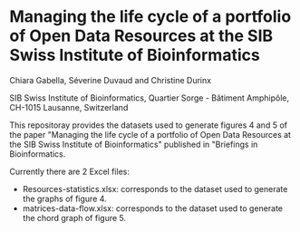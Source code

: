 # Managing the life cycle of a portfolio of Open Data Resources at the SIB Swiss Institute of Bioinformatics 

Chiara Gabella, Séverine Duvaud and Christine Durinx 

SIB Swiss Institute of Bioinformatics, Quartier Sorge - Bâtiment Amphipôle, CH-1015 Lausanne, Switzerland 

This repositoray provides the datasets used to generate figures 4 and 5 of the paper "Managing the life cycle of a portfolio of Open Data Resources at the SIB Swiss Institute of Bioinformatics" published in "Briefings in Bioinformatics.

Currently there are 2 Excel files:
- Resources-statistics.xlsx: corresponds to the dataset used to generate the graphs of figure 4.
- matrices-data-flow.xlsx: corresponds to the dataset used to generate the chord graph of figure 5.
